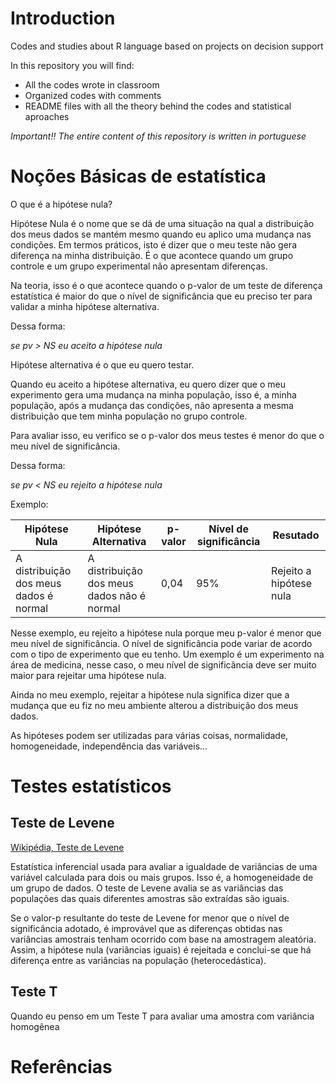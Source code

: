 # Introduction
Codes and studies about R language based on projects on decision support

In this repository you will find:
- All the codes wrote in classroom
- Organized codes with comments
- README files with all the theory behind the codes and statistical aproaches

_Important!! The entire content of this repository is written in portuguese_

# Noções Básicas de estatística

O que é a hipótese nula?

Hipótese Nula é o nome que se dá de uma situação na qual a distribuição dos meus dados se mantém mesmo quando eu aplico uma mudança nas condições. Em termos práticos, isto é dizer que o meu teste não gera diferença na minha distribuição. É o que acontece quando um grupo controle e um grupo experimental não apresentam diferenças. 

Na teoria, isso é o que acontece quando o p-valor de um teste de diferença estatística é maior do que o nível de significância que eu preciso ter para validar a minha hipótese alternativa.

Dessa forma:

_se pv > NS eu aceito a hipótese nula_

Hipótese alternativa é o que eu quero testar.

Quando eu aceito a hipótese alternativa, eu quero dizer que o meu experimento gera uma mudança na minha população, isso é, a minha população, após a mudança das condições, não apresenta a mesma distribuição que tem minha população no grupo controle. 

Para avaliar isso, eu verifico se o p-valor dos meus testes é menor do que o meu nível de significância.

Dessa forma:

_se pv < NS eu rejeito a hipótese nula_

Exemplo:

|Hipótese Nula | Hipótese Alternativa| p-valor | Nível de significância| Resutado|
|--------------|---------------------|---------|-----------------------|---------|
|A distribuição dos meus dados é normal|A distribuição dos meus dados não é normal | 0,04|95%| Rejeito a hipótese nula|

Nesse exemplo, eu rejeito a hipótese nula porque meu p-valor é menor que meu nível de significância. O nível de significância pode variar de acordo com o tipo de experimento que eu tenho. Um exemplo é um experimento na área de medicina, nesse caso, o meu nível de significância deve ser muito maior para rejeitar uma hipótese nula.

Ainda no meu exemplo, rejeitar a hipótese nula significa dizer que a mudança que eu fiz no meu ambiente alterou a distribuição dos meus dados.

As hipóteses podem ser utilizadas para várias coisas, normalidade, homogeneidade, independência das variáveis...

# Testes estatísticos

## Teste de Levene

[Wikipédia, Teste de Levene](https://pt.wikipedia.org/wiki/Teste_de_Levene)

Estatística inferencial usada para avaliar a igualdade de variâncias de uma variável calculada para dois ou mais grupos. Isso é, a homogeneidade de um grupo de dados. O teste de Levene avalia se as variâncias das populações das quais diferentes amostras são extraídas são iguais. 

Se o valor-p resultante do teste de Levene for menor que o nível de significância adotado, é improvável que as diferenças obtidas nas variâncias amostrais tenham ocorrido com base na amostragem aleatória. Assim, a hipótese nula (variâncias iguais) é rejeitada e conclui-se que há diferença entre as variâncias na população (heterocedástica).


## Teste T

Quando eu penso em um Teste T para avaliar uma amostra com variância homogênea


# Referências



